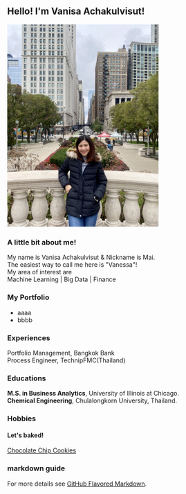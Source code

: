 ## Hello! I'm Vanisa Achakulvisut!

<img src="images/IMG_1983.jpg" width="350">

### A little bit about me! 
My name is Vanisa Achakulvisut & Nickname is Mai. <br/>
The easiest way to call me here is "Vanessa"! <br/>
My area of interest are <br/>
Machine Learning | Big Data | Finance


### My Portfolio 
- aaaa
- bbbb

### Experiences 
Portfolio Management, Bangkok Bank <br/>
Process Engineer, TechnipFMC(Thailand) <br/>

### Educations
**M.S. in Business Analytics**, University of Illinois at Chicago. <br/>
**Chemical Engineering**, Chulalongkorn University, Thailand. <br/>


### Hobbies
#### Let's baked! 
[Chocolate Chip Cookies](chocolate-chip-cookies.md)

### markdown guide 
For more details see [GitHub Flavored Markdown](https://guides.github.com/features/mastering-markdown/).
